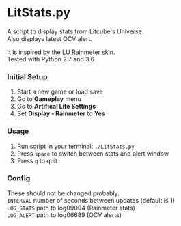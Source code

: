 # LitStats.py
A script to display stats from Litcube's Universe.  
Also displays latest OCV alert.  

It is inspired by the LU Rainmeter skin.  
Tested with Python 2.7 and 3.6  

### Initial Setup
1. Start a new game or load save
2. Go to **Gameplay** menu
3. Go to **Artifical Life Settings**
4. Set **Display - Rainmeter** to **Yes**

### Usage
1. Run script in your terminal: ```./LitStats.py```
2. Press `space` to switch between stats and alert window
3. Press `q` to quit

### Config
These should not be changed probably.  
```INTERVAL```  number of seconds between updates (default is 1)  
```LOG_STATS``` path to log09004 (Rainmeter stats)  
```LOG_ALERT``` path to log06689 (OCV alerts)  
